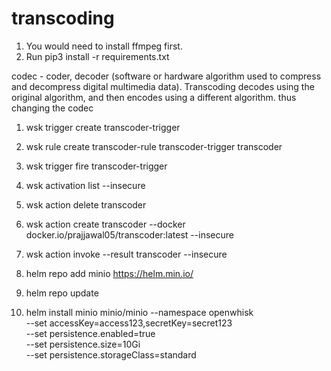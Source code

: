 # transcoding

1. You would need to install ffmpeg first.
2. Run pip3 install -r requirements.txt

codec - coder, decoder (software or hardware algorithm used to compress and decompress digital multimedia data). Transcoding decodes using the original algorithm, and then encodes using a different algorithm. thus changing the codec

1. wsk trigger create transcoder-trigger
2. wsk rule create transcoder-rule transcoder-trigger transcoder
3. wsk trigger fire transcoder-trigger
4. wsk activation list --insecure

5. wsk action delete transcoder
6. wsk action create transcoder --docker docker.io/prajjawal05/transcoder:latest --insecure
7. wsk action invoke --result transcoder --insecure

8. helm repo add minio https://helm.min.io/
9. helm repo update
10. helm install minio minio/minio --namespace openwhisk \
    --set accessKey=access123,secretKey=secret123 \
    --set persistence.enabled=true \
    --set persistence.size=10Gi \
    --set persistence.storageClass=standard
